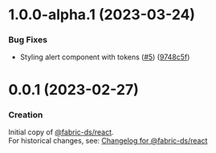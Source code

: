 # 1.0.0-alpha.1 (2023-03-24)


### Bug Fixes

* Styling alert component with tokens ([#5](https://github.com/warp-ds/react/issues/5)) ([9748c5f](https://github.com/warp-ds/react/commit/9748c5f0f871cd18eb6dc72eb49d2fc3f43d8b55))

# 0.0.1 (2023-02-27)
### Creation
Initial copy of [@fabric-ds/react](https://github.com/fabric-ds/react/).  
For historical changes, see: [Changelog for @fabric-ds/react](https://github.com/fabric-ds/react/blob/next/CHANGELOG.md)
